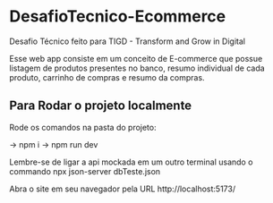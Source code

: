 # DesafioTecnico-Ecommerce
Desafio Técnico feito para TIGD - Transform and Grow in Digital

Esse web app consiste em um conceito de E-commerce que possue listagem de produtos presentes no banco, resumo individual de cada produto, carrinho de compras e resumo da compras.

## Para Rodar o projeto localmente

Rode os comandos na pasta do projeto:

-> npm i
-> npm run dev

Lembre-se de ligar a api mockada em um outro terminal usando o commando npx json-server dbTeste.json

Abra o site em seu navegador pela URL http://localhost:5173/
